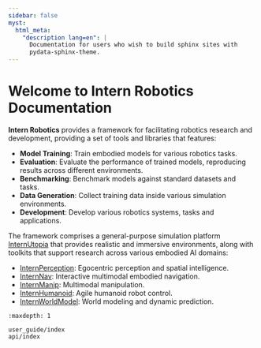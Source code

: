 ```yaml
---
sidebar: false
myst:
  html_meta:
    "description lang=en": |
      Documentation for users who wish to build sphinx sites with
      pydata-sphinx-theme.
---
```


# Welcome to Intern Robotics Documentation
**Intern Robotics** provides a framework for facilitating robotics research and development, providing a set of tools and libraries that features:

 - **Model Training**: Train embodied models for various robotics tasks.
 - **Evaluation**: Evaluate the performance of trained models, reproducing results across different environments.
 - **Benchmarking**: Benchmark models against standard datasets and tasks.
 - **Data Generation**: Collect training data inside various simulation environments.
 - **Development**: Develop various robotics systems, tasks and applications.

The framework comprises a general-purpose simulation platform [InternUtopia]() that provides realistic and immersive environments, along with toolkits that support research across various embodied AI domains:
- [InternPerception](user_guide/internperception/index.md): Egocentric perception and spatial intelligence.
- [InternNav](user_guide/internnav/index.md): Interactive multimodal embodied navigation.
- [InternManip](user_guide/internmanip/index.md): Multimodal manipulation.
- [InternHumanoid](user_guide/internhumanoid/index.md): Agile humanoid robot control.
- [InternWorldModel](user_guide/internworldmodel/index.md): World modeling and dynamic prediction.



```{toctree}
:maxdepth: 1

user_guide/index
api/index

```
